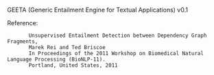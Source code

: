GEETA (Generic Entailment Engine for Textual Applications) v0.1

Reference: 

           Unsupervised Entailment Detection between Dependency Graph Fragments, 
           Marek Rei and Ted Briscoe
           In Proceedings of the 2011 Workshop on Biomedical Natural Language Processing (BioNLP-11). 
           Portland, United States, 2011
